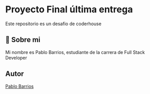 
# Proyecto Final última entrega

Este repositorio es un desafio de coderhouse



## 🚀 Sobre mi
Mi nombre es Pablo Barrios, estudiante de la carrera de Full Stack Developer

  
## Autor

[Pablo Barrios](https://www.github.com/p-barrios)

